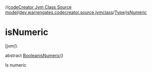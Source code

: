 //[codeCreator Jvm Class Source model](../../../index.md)/[dev.warrengates.codecreator.source.jvmclass](../index.md)/[Type](index.md)/[isNumeric](is-numeric.md)

# isNumeric

[jvm]\

abstract [Boolean](https://docs.oracle.com/javase/8/docs/api/java/lang/Boolean.html)[isNumeric](is-numeric.md)()

Is numeric
